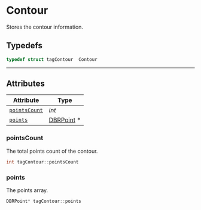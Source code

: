 # Contour
Stores the contour information.

## Typedefs

```cpp
typedef struct tagContour  Contour
```  

---

## Attributes
  
| Attribute | Type |
|---------- | ---- |
| [`pointsCount`](#pointscount) |  *int* |
| [`points`](#points) | [DBRPoint](DBRPoint.md) \* |


### pointsCount
The total points count of the contour.
```cpp
int tagContour::pointsCount
```  
  
### points
The points array.
```cpp
DBRPoint* tagContour::points
```  
